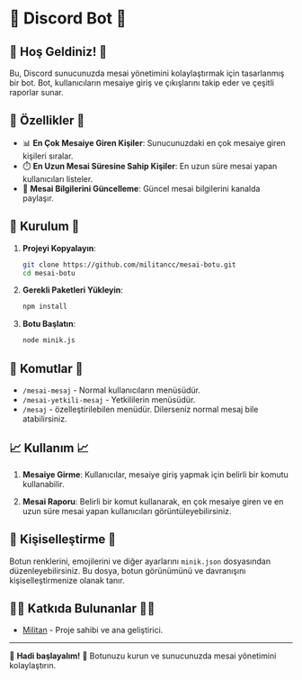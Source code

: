# 🎉 **Discord Bot** 🎉

## 🚀 **Hoş Geldiniz!** 🚀

Bu, Discord sunucunuzda mesai yönetimini kolaylaştırmak için tasarlanmış bir bot. Bot, kullanıcıların mesaiye giriş ve çıkışlarını takip eder ve çeşitli raporlar sunar.

## 📜 **Özellikler** 📜

- 📊 **En Çok Mesaiye Giren Kişiler**: Sunucunuzdaki en çok mesaiye giren kişileri sıralar.
- ⏱️ **En Uzun Mesai Süresine Sahip Kişiler**: En uzun süre mesai yapan kullanıcıları listeler.
- 🔄 **Mesai Bilgilerini Güncelleme**: Güncel mesai bilgilerini kanalda paylaşır.

## 🔧 **Kurulum** 🔧

1. **Projeyi Kopyalayın**: 
    ```bash
    git clone https://github.com/militancc/mesai-botu.git
    cd mesai-botu
    ```

2. **Gerekli Paketleri Yükleyin**:
    ```bash
    npm install
    ```


3. **Botu Başlatın**:
    ```bash
    node minik.js
    ```

## 📌 **Komutlar** 📌

- `/mesai-mesaj` - Normal kullanıcıların menüsüdür.
- `/mesai-yetkili-mesaj` - Yetkililerin menüsüdür.
- `/mesaj` - özelleştirilebilen menüdür. Dilerseniz normal mesaj bile atabilirsiniz.

## 📈 **Kullanım** 📈

1. **Mesaiye Girme**:
    Kullanıcılar, mesaiye giriş yapmak için belirli bir komutu kullanabilir.

2. **Mesai Raporu**:
    Belirli bir komut kullanarak, en çok mesaiye giren ve en uzun süre mesai yapan kullanıcıları görüntüleyebilirsiniz.

## 🎨 **Kişiselleştirme** 🎨

Botun renklerini, emojilerini ve diğer ayarlarını `minik.json` dosyasından düzenleyebilirsiniz. Bu dosya, botun görünümünü ve davranışını kişiselleştirmenize olanak tanır.

## 🧑‍💻 **Katkıda Bulunanlar** 🧑‍💻

- [Militan](https://github.com/militancc) - Proje sahibi ve ana geliştirici.

---

🎉 **Hadi başlayalım!** 🎉 Botunuzu kurun ve sunucunuzda mesai yönetimini kolaylaştırın.

